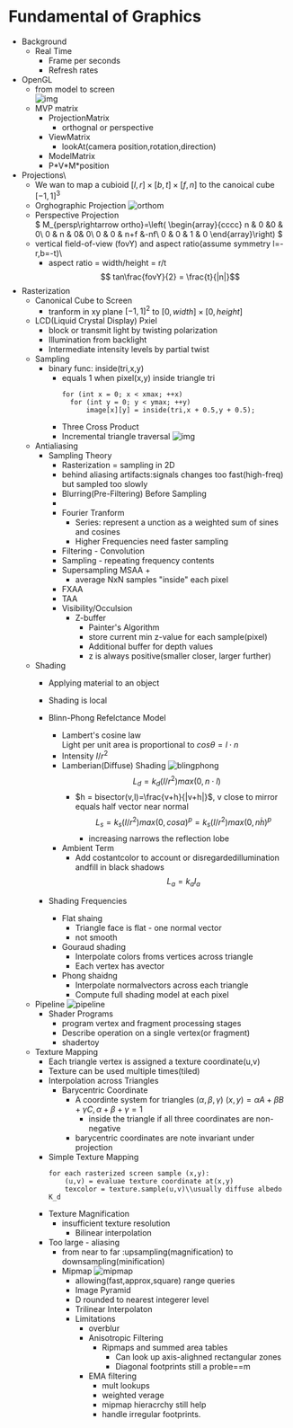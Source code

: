 # Fundamental of Graphics
+ Background
  + Real Time
    + Frame per seconds
    + Refresh rates
+ OpenGL
  + from model to screen\
    ![img](imgs/opengl.png)
  + MVP matrix
    + ProjectionMatrix
      + orthognal or perspective
    + ViewMatrix
      + lookAt(camera position,rotation,direction)
    + ModelMatrix
    + P\*V\*M\*position    
+ Projections\
  + We wan to map a cubioid $[l,r]\times [b,t]\times[f,n]$ to the canoical cube $[-1,1]^3$
  + Orghographic Projection
  ![orthom](imgs/orthom.png)
  + Perspective Projection\
  $ M_{persp\rightarrow ortho}=\left( \begin{array}{cccc} 
                            n & 0 &0 & 0\\
                            0 &  n & 0& 0\\ 
                            0 & 0 & n+f &-nf\\
                            0 & 0 & 1 & 0
                        \end{array}\right) $
  + vertical field-of-view (fovY) and aspect ratio(assume symmetry l=-r,b=-t)\
    + aspect ratio = width/height = r/t
    $$ tan\frac{fovY}{2} = \frac{t}{|n|}$$
+ Rasterization
  + Canonical Cube to Screen
    + tranform in xy plane $[-1,1]^2$ to $[0,width]\times[0,height]$
  + LCD(Liquid Crystal Display) Pxiel
    + block or transmit light by twisting polarization
    + Illumination from backlight
    + Intermediate intensity levels by partial twist
  + Sampling
    + binary func: inside(tri,x,y)
      + equals 1 when pixel(x,y) inside triangle tri
        ```
        for (int x = 0; x < xmax; ++x)
          for (int y = 0; y < ymax; ++y)
              image[x][y] = inside(tri,x + 0.5,y + 0.5); 
        ```
      + Three Cross Product
      + Incremental triangle traversal
      ![img](imgs/inc-tri-traversal.png) 
  + Antialiasing
    + Sampling Theory
      + Rasterization = sampling in 2D
      + behind aliasing artifacts:signals changes too fast(high-freq) but sampled too slowly
      + Blurring(Pre-Filtering) Before Sampling
      + 
       + Fourier Tranform
          + Series: represent a unction as a weighted sum of sines and cosines
          + Higher Frequencies need faster sampling
        + Filtering - Convolution
        + Sampling - repeating frequency contents
        + Supersampling MSAA
          + 
          + average NxN samples "inside" each pixel
        + FXAA
        + TAA
      + Visibility/Occulsion
        + Z-buffer
          + Painter's Algorithm
          + store current min z-value for each sample(pixel)
          + Additional buffer for depth values
          + z is always positive(smaller closer, larger further)
  + Shading
    + Applying material to an object
    + Shading is local
    + Blinn-Phong Refelctance Model
      + Lambert's cosine law\
        Light per unit area is proportional to $cos\theta = l\cdot n$
      + Intensity $I/r^2$
      + Lamberian(Diffuse) Shading
      ![blingphong](imgs/bling-phone-highlight.png)
        $$L_d = k_d(I/r^2)max(0,n\cdot l)$$
        + $h = bisector(v,l)=\frac{v+h}{|v+h|}$, v close to mirror equals half vector near normal
        $$ L_s = k_s(I/r^2)max(0,cos\alpha)^p =k_s(I/r^2)max(0,n\dot h)^p$$
          + increasing narrows the reflection lobe
      + Ambient Term
        + Add costantcolor to account or disregardedillumination andfill in black shadows
        $$ L_a = k_aI_a$$
      
    + Shading Frequencies
      + Flat shaing
        + Triangle face is flat - one normal vector
        + not smooth
      + Gouraud shading
        + Interpolate colors froms vertices across triangle
        + Each vertex has avector
      + Phong shaidng
        + Interpolate normalvectors across each triangle
        + Compute full shading model at each pixel
  + Pipeline
  ![pipeline](imgs/pipeline.png)
    + Shader Programs
      + program vertex and fragment processing stages
      + Describe operation on a single vertex(or fragment)
      + shadertoy
  + Texture Mapping
    + Each triangle vertex is assigned a texture coordinate(u,v)
    + Texture can be used multiple times(tiled)
    + Interpolation across Triangles
      + Barycentric Coordinate
        + A coordinte system for triangles $(\alpha,\beta,\gamma)$
        $(x,y) = \alpha A +\beta B+ \gamma C,\alpha+\beta+\gamma=1$
          + inside the triangle if all three coordinates are non-negative
        + barycentric coordinates are note invariant under projection
    + Simple Texture Mapping
      ```
      for each rasterized screen sample (x,y):
          (u,v) = evaluae texture coordinate at(x,y)
          texcolor = texture.sample(u,v)\\usually diffuse albedo K_d
      ```
    + Texture Magnification
      + insufficient texture resolution
        + Bilinear interpolation
    + Too large - aliasing
      + from near to far :upsampling(magnification) to downsampling(minification)
      + Mipmap
        ![mipmap](imgs/mipmap-cal.png)
        + allowing(fast,approx,square) range queries
        + Image Pyramid
        + D rounded to nearest integerer level
        + Trilinear Interpolaton
        + Limitations
          + overblur
          + Anisotropic Filtering
            + Ripmaps and summed area tables
              + Can look up axis-alighned rectangular zones
              + Diagonal footprints still a proble==m
          + EMA filtering
            + mult lookups
            + weighted verage
            + mipmap hieracrchy still help
            + handle irregular footprints.

        
  